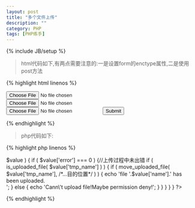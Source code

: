 ```yaml
---
layout: post
title: "多个文件上传"
description: ""
category: PHP
tags: [PHP练手]
---
```

{% include JB/setup %}

>html代码如下,有两点需要注意的:一是设置form的enctype属性,二是使用post方法

{% highlight html linenos %}
<html>
<head>
    <meta charset="utf-8">
</head>
<body>
    <form action="test.php" method="post" enctype="multipart/form-data">
        <input type="file" name="userfile1">
        <input type="file" name="userfile2">
        <input type="file" name="userfile3">
        <input type="submit">
    </form>
</body>
</html>
{% endhighlight %}

>php代码如下:

{% highlight php linenos %}
<?php
/**
 * 错误代码:
 * 
 * UPLOAD_ERR_OK
 *
 *    其值为 0，没有错误发生，文件上传成功。
 * UPLOAD_ERR_INI_SIZE
 *
 *    其值为 1，上传的文件超过了 php.ini 中 upload_max_filesize 选项限制的值。
 * UPLOAD_ERR_FORM_SIZE
 *
 *    其值为 2，上传文件的大小超过了 HTML 表单中 MAX_FILE_SIZE 选项指定的值。
 * UPLOAD_ERR_PARTIAL
 *
 *    其值为 3，文件只有部分被上传。
 * UPLOAD_ERR_NO_FILE
 *
 *    其值为 4，没有文件被上传。
 * UPLOAD_ERR_NO_TMP_DIR
 *
 *    其值为 6，找不到临时文件夹。PHP 4.3.10 和 PHP 5.0.3 引进。
 * UPLOAD_ERR_CANT_WRITE
 *
 *    其值为 7，文件写入失败。PHP 5.1.0 引进。
 *
 */
if ( !empty( $_FILES ) ) {
    foreach ( $_FILES as $key => $value ) {
        if ( $value['error'] === 0 ) {//上传过程中未出错
            if ( is_uploaded_file( $value['tmp_name'] ) ) {
                if ( move_uploaded_file( $value['tmp_name'], /*...目的位置*/ ) ) {
                    echo 'file '.$value['name'].' has been uploaded.<br />';
                } else {
                    echo 'Cann\'t upload file!Maybe permission deny!';
                }
            }
        }
    }
}
?>
{% endhighlight %}